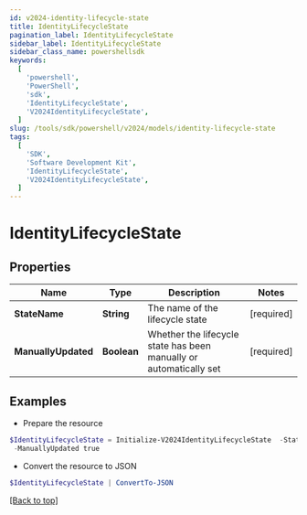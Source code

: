 ```yaml
---
id: v2024-identity-lifecycle-state
title: IdentityLifecycleState
pagination_label: IdentityLifecycleState
sidebar_label: IdentityLifecycleState
sidebar_class_name: powershellsdk
keywords:
  [
    'powershell',
    'PowerShell',
    'sdk',
    'IdentityLifecycleState',
    'V2024IdentityLifecycleState',
  ]
slug: /tools/sdk/powershell/v2024/models/identity-lifecycle-state
tags:
  [
    'SDK',
    'Software Development Kit',
    'IdentityLifecycleState',
    'V2024IdentityLifecycleState',
  ]
---
```


# IdentityLifecycleState

## Properties

| Name | Type | Description | Notes |
| --- | --- | --- | --- |
| **StateName** | **String** | The name of the lifecycle state | [required] |
| **ManuallyUpdated** | **Boolean** | Whether the lifecycle state has been manually or automatically set | [required] |

## Examples

- Prepare the resource

```powershell
$IdentityLifecycleState = Initialize-V2024IdentityLifecycleState  -StateName active `
 -ManuallyUpdated true
```

- Convert the resource to JSON

```powershell
$IdentityLifecycleState | ConvertTo-JSON
```

[[Back to top]](#)
